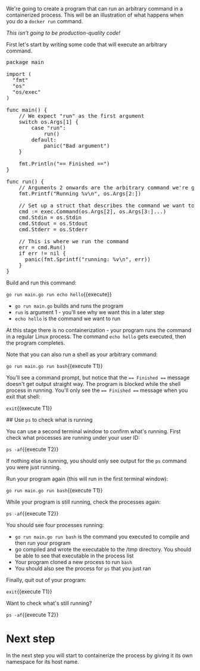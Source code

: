 We're going to create a program that can run an arbitrary command in a containerized process. This will be an illustration of what happens when you do a `docker run` command.

_This isn't going to be production-quality code!_

First let's start by writing some code that will execute an arbitrary command. 

<pre class="file" data-filename="main.go" data-target="replace">
package main

import (
  "fmt"
  "os"
  "os/exec"
)

func main() {
	// We expect "run" as the first argument
	switch os.Args[1] {
		case "run":
			run()
		default:
			panic("Bad argument")
	}

	fmt.Println("== Finished ==")
}

func run() {
	// Arguments 2 onwards are the arbitrary command we're going to run
	fmt.Printf("Running %v\n", os.Args[2:])

	// Set up a struct that describes the command we want to run
	cmd := exec.Command(os.Args[2], os.Args[3:]...)
	cmd.Stdin = os.Stdin
	cmd.Stdout = os.Stdout
	cmd.Stderr = os.Stderr

	// This is where we run the command
    err = cmd.Run()
    if err != nil {
      panic(fmt.Sprintf("running: %v\n", err))
    }
}
</pre>

Build and run this command:

`go run main.go run echo hello`{{execute}}

* `go run main.go` builds and runs the program
* `run` is argument 1 - you'll see why we want this in a later step
* `echo hello` is the command we want to run

At this stage there is no containerization - your program runs the command in a regular Linux process. The command `echo hello` gets executed, then the program completes.

Note that you can also run a shell as your arbitrary command:

`go run main.go run bash`{{execute T1}}

You'll see a command prompt, but notice that the `== Finished ==` message doesn't get output straight way. The program is blocked while the shell process in running. You'll only see the `== Finished ==` message when you exit that shell:

`exit`{{execute T1}}

## Use `ps` to check what is running

You can use a second terminal window to confirm what's running. First check what processes are running under your user ID:

`ps -af`{{execute T2}}

If nothing else is running, you should only see output for the `ps` command you were just running. 

Run your program again (this will run in the first terminal window):

`go run main.go run bash`{{execute T1}}

While your program is still running, check the processes again:

`ps -af`{{execute T2}}

You should see four processes running:

* `go run main.go run bash` is the command you executed to compile and then run your program
* go compiled and wrote the executable to the /tmp directory. You should be able to see that executable in the process list
* Your program cloned a new process to run `bash`
* You should also see the process for `ps` that you just ran

Finally, quit out of your program:

`exit`{{execute T1}}

Want to check what's still running?

`ps -af`{{execute T2}}

# Next step

In the next step you will start to containerize the process by giving it its own namespace for its host name. 